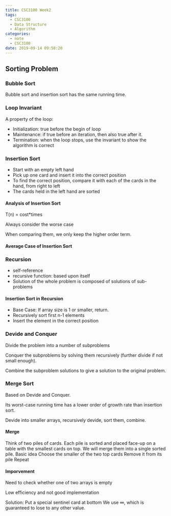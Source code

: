 ```yaml
---
title: CSC3100 Week2
tags:
  - CSC3100
  - Data Structure
  - Algorithm
categories:
  - note
  - CSC3100
date: 2019-09-14 09:58:20
---
```


## Sorting Problem

### Bubble Sort

Bubble sort and insertion sort has the same running time.

### Loop Invariant

A property of the loop:

- Initialization: true before the begin of loop
- Maintenance: if true before an iteration, then also true after it.
- Termination: when the loop stops, use the invariant to show the algorithm is correct

### Insertion Sort

- Start with an empty left hand
- Pick up one card and insert it into the correct position
- To find the correct position, compare it with each of the cards in the hand, from right to left
- The cards held in the left hand are sorted

#### Analysis of Insertion Sort

T(n) = cost*times

Always consider the worse case

When comparing them, we only keep the higher order term.

#### Average Case of Insertion Sort

### Recursion

- self-reference
- recursive function: based upon itself
- Solution of the whole problem is composed of solutions of sub-problems

#### Insertion Sort in Recursion

- Base Case: If array size is 1 or smaller, return.
- Recursively sort first n-1 elements
- Insert the element in the correct position

### Devide and Conquer

Divide the problem into a number of subproblems

Conquer the subproblems by solving them recursively (further divide if not small enough).

Combine the subproblem solutions to give a solution to the original problem.

### Merge Sort

Based on Devide and Conquer.

Its worst-case running time has a lower order of growth rate than insertion sort.

Devide into smaller arrays, recursively devide, sort them, combine.

#### Merge

Think of two piles of cards. 
Each pile is sorted and placed face-up on a table with the smallest cards on top. 
We will merge them into a single sorted pile.
Basic idea
Choose the smaller of the two top cards
Remove it from its pile
Repeat

#### Imporvement

Need to check whether one of two arrays is empty

Low efficiency and not good implementation

Solution:
Put a special sentinel card at bottom
We use ∞,  which is guaranteed to lose to any other value.
